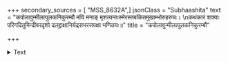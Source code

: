 +++
secondary_sources = [ "MSS_8632A",]
jsonClass = "Subhaashita"
text = "कपोलावुन्मीलत्पुलकनिकुरम्बौ मयि मनाङ् मृशत्यन्तःस्मेरस्तबकितमुखाम्भोरुहरुचः।  \nकथंकारं शक्याः परिगदितुमिन्दीवरदृशो दलद्द्राक्षानिर्यद्रसभरसपक्षा भणितयः॥"
title = "कपोलावुन्मीलत्पुलकनिकुरम्बौ"

+++

<details><summary>Text</summary>

कपोलावुन्मीलत्पुलकनिकुरम्बौ मयि मनाङ् मृशत्यन्तःस्मेरस्तबकितमुखाम्भोरुहरुचः।  
कथंकारं शक्याः परिगदितुमिन्दीवरदृशो दलद्द्राक्षानिर्यद्रसभरसपक्षा भणितयः॥
</details>
